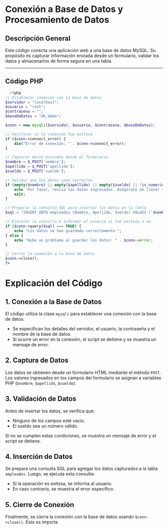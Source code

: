 # Conexión a Base de Datos y Procesamiento de Datos

## Descripción General
Este código conecta una aplicación web a una base de datos MySQL. Su propósito es capturar información enviada desde un formulario, validar los datos y almacenarlos de forma segura en una tabla.

---

## Código PHP

```php
  <?php
// Establecer conexión con la base de datos
$servidor = "localhost";
$usuario = "root";
$contrasena = "";
$baseDeDatos = "db_demo";

$conn = new mysqli($servidor, $usuario, $contrasena, $baseDeDatos);

// Verificar si la conexión fue exitosa
if ($conn->connect_error) {
    die("Error de conexión: " . $conn->connect_error);
}

// Capturar datos enviados desde el formulario
$nombre = $_POST['nombre'];
$apellido = $_POST['apellido'];
$sueldo = $_POST['sueldo'];

// Validar que los datos sean correctos
if (empty($nombre) || empty($apellido) || empty($sueldo) || !is_numeric($sueldo)) {
    echo "Por favor, revisa los datos ingresados. Asegúrate de llenar todos los campos y que el sueldo sea un número válido.";
    exit;
}

// Preparar la consulta SQL para insertar los datos en la tabla
$sql = "INSERT INTO empleados (Nombre, Apellido, Sueldo) VALUES ('$nombre', '$apellido', '$sueldo')";

// Ejecutar la consulta e informar al usuario si fue exitosa o no
if ($conn->query($sql) === TRUE) {
    echo "Los datos se han guardado correctamente.";
} else {
    echo "Hubo un problema al guardar los datos: " . $conn->error;
}

// Cerrar la conexión a la base de datos
$conn->close();
?>   
```

# Explicación del Código

## 1. Conexión a la Base de Datos
El código utiliza la clase `mysqli` para establecer una conexión con la base de datos:
- Se especifican los detalles del servidor, el usuario, la contraseña y el nombre de la base de datos.
- Si ocurre un error en la conexión, el script se detiene y se muestra un mensaje de error.

## 2. Captura de Datos
Los datos se obtienen desde un formulario HTML mediante el método `POST`. Los valores ingresados en los campos del formulario se asignan a variables PHP (`$nombre`, `$apellido`, `$sueldo`).

## 3. Validación de Datos
Antes de insertar los datos, se verifica que:
- Ninguno de los campos esté vacío.
- El sueldo sea un número válido.

Si no se cumplen estas condiciones, se muestra un mensaje de error y el script se detiene.

## 4. Inserción de Datos
Se prepara una consulta SQL para agregar los datos capturados a la tabla `empleados`. Luego, se ejecuta esta consulta:
- Si la operación es exitosa, se informa al usuario.
- En caso contrario, se muestra el error específico.

## 5. Cierre de Conexión
Finalmente, se cierra la conexión con la base de datos usando `$conn->close()`. Esto es importa
